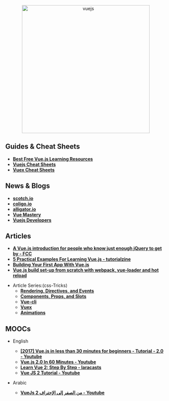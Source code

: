 <p align="center">
  <img width="400" src="https://upload.wikimedia.org/wikipedia/commons/5/53/Vue.js_Logo.svg"  alt="vuejs">
</p>


## Guides & Cheat Sheets
+ **[Best Free Vue.js Learning Resources](http://whatpixel.com/vuejs-learning-resources/)**
+ **[Vuejs Cheat Sheets](https://vuejs-tips.github.io/cheatsheet/)**
+ **[Vuex Cheat Sheets](https://vuejs-tips.github.io/vuex-cheatsheet/)**


## News & Blogs
+ **[scotch.io](https://scotch.io/tutorials?q=&hits_per_page=12&page=0&dFR%5Btags%5D%5B0%5D=vue.js&is_v=1)**
+ **[coligo.io](https://coligo.io/)**
+ **[alligator.io](https://alligator.io/vuejs/)**
+ **[Vue Mastery](https://medium.com/vue-mastery)**
+ **[Vuejs Developers](https://vuejsdevelopers.com/)**


## Articles
+ **[A Vue.js introduction for people who know just enough jQuery to get by - FCC](https://medium.freecodecamp.com/vue-js-introduction-for-people-who-know-just-enough-jquery-to-get-by-eab5aa193d77)**
+ **[5 Practical Examples For Learning Vue.js - tutorialzine](https://tutorialzine.com/2016/03/5-practical-examples-for-learning-vue-js)**
+ **[Building Your First App With Vue.js](https://tutorialzine.com/2016/08/building-your-first-app-with-vue-js)**
+ **[Vue.js build set-up from scratch with webpack, vue-loader and hot reload](https://skyronic.com/blog/vue-project-scratch)**

- Article Series:(css-Tricks)
  + **[Rendering, Directives, and Events](https://css-tricks.com/intro-to-vue-1-rendering-directives-events/)**
  + **[Components, Props, and Slots](https://css-tricks.com/intro-to-vue-2-components-props-slots/)**
  + **[Vue-cli](https://css-tricks.com/intro-to-vue-3-vue-cli-lifecycle-hooks/)**
  + **[Vuex](https://css-tricks.com/intro-to-vue-4-vuex/)**
  + **[Animations](https://css-tricks.com/intro-to-vue-5-animations/)**


## MOOCs
- English
  + **[[2017] Vue.js in less than 30 minutes for beginners - Tutorial - 2.0 - Youtube](https://www.youtube.com/watch?v=VPUdtEf3oXI&t=29s)**
  + **[Vue.js 2.0 In 60 Minutes - Youtube](https://www.youtube.com/watch?v=z6hQqgvGI4Y&t=464s)**
  + **[Learn Vue 2: Step By Step - laracasts](https://laracasts.com/series/learn-vue-2-step-by-step)**
  + **[Vue JS 2 Tutorial - Youtube](https://www.youtube.com/playlist?list=PL4cUxeGkcC9gQcYgjhBoeQH7wiAyZNrYa)**

- Arabic
  + **[VueJs 2 من الصفر إلى الإحتراف - Youtube](https://www.youtube.com/playlist?list=PL1FWK-sgJ9eljz7Tm5SSUcCt5sxmwoFlC)**
